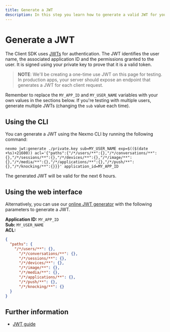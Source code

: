 ```yaml
---
title: Generate a JWT
description: In this step you learn how to generate a valid JWT for your Client SDK Application.
---
```


# Generate a JWT

The Client SDK uses [JWTs](/concepts/guides/authentication#json-web-tokens-jwt) for authentication. The JWT identifies the user name, the associated application ID and the permissions granted to the user. It is signed using your private key to prove that it is a valid token.

> **NOTE**: We'll be creating a one-time use JWT on this page for testing. In production apps, your server should expose an endpoint that generates a JWT for each client request.

Remember to replace the `MY_APP_ID` and `MY_USER_NAME` variables with your own values in the sections below. If you're testing with multiple users, generate multiple JWTs (changing the `sub` value each time).

## Using the CLI

You can generate a JWT using the Nexmo CLI by running the following command:

```shell
nexmo jwt:generate ./private.key sub=MY_USER_NAME exp=$(($(date +%s)+21600)) acl='{"paths":{"/*/users/**":{},"/*/conversations/**":{},"/*/sessions/**":{},"/*/devices/**":{},"/*/image/**":{},"/*/media/**":{},"/*/applications/**":{},"/*/push/**":{},"/*/knocking/**":{}}}' application_id=MY_APP_ID
```

The generated JWT will be valid for the next 6 hours.

## Using the web interface

Alternatively, you can use our <a href="/jwt" target="_blank">online JWT generator</a> with the following parameters to generate a JWT.

**Application ID:** `MY_APP_ID`<br />
**Sub:** `MY_USER_NAME`<br />
**ACL:**

```json
{
  "paths": {
    "/*/users/**": {},
      "/*/conversations/**": {},
      "/*/sessions/**": {},
      "/*/devices/**": {},
      "/*/image/**": {},
      "/*/media/**": {},
      "/*/applications/**": {},
      "/*/push/**": {},
      "/*/knocking/**": {}
  }
}
```

## Further information

* [JWT guide](/concepts/guides/authentication#json-web-tokens-jwt)
